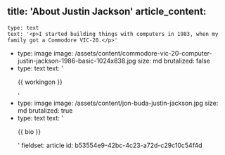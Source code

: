 title: 'About Justin Jackson'
article_content:
  -
    type: text
    text: '<p>I started building things with computers in 1983, when my family got a Commodore VIC-20.</p>'
  -
    type: image
    image: /assets/content/commodore-vic-20-computer-justin-jackson-1986-basic-1024x838.jpg
    size: md
    brutalized: false
  -
    type: text
    text: '<p>{{ workingon }}</p>'
  -
    type: image
    image: /assets/content/jon-buda-justin-jackson.jpg
    size: md
    brutalized: true
  -
    type: text
    text: '<p>{{ bio }}</p>'
fieldset: article
id: b53554e9-42bc-4c23-a72d-c29c10c54f4d
